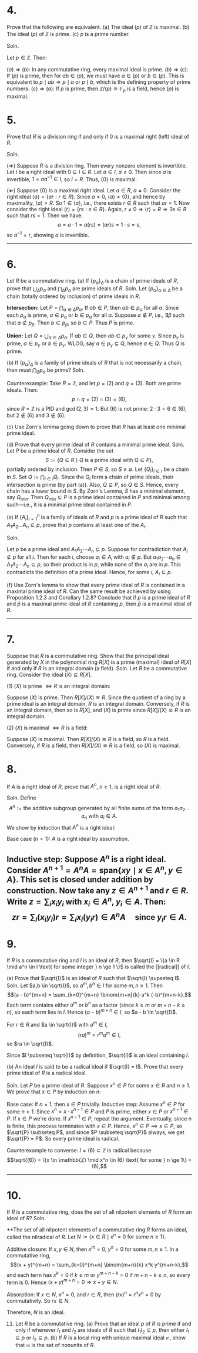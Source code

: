 
# 4. 
Prove that the following are equivalent.
(a) The ideal $(p)$ of $\mathbb{Z}$ is maximal.
(b) The ideal $(p)$ of $\mathbb{Z}$ is prime.
(c) $p$ is a prime number.

Soln.

Let $p \in \mathbb{Z}$. Then:

$(a) \Rightarrow (b)$: In any commutative ring, every maximal ideal is prime.
$(b) \Rightarrow (c)$: If $(p)$ is prime, then for $ab \in (p)$, we must have $a \in (p)$ or $b \in (p)$. This is equivalent to $p \mid ab \Rightarrow p \mid a$ or $p \mid b$, which is the defining property of prime numbers.
$(c) \Rightarrow (a)$: If $p$ is prime, then $\mathbb{Z}/(p) \cong \mathbb{F}_p$ is a field, hence $(p)$ is maximal.



# 5.
Prove that $R$ is a division ring if and only if $0$ is a maximal right (left) ideal of $R$.

Soln.

($\Rightarrow$) Suppose $R$ is a division ring. Then every nonzero element is invertible. Let $I$ be a right ideal with $0 \subsetneq I \subseteq R$. Let $a \in I$, $a \ne 0$. Then since $a$ is invertible, $1 = a a^{-1} \in I$, so $I = R$. Thus, $\{0\}$ is maximal.

($\Leftarrow$) Suppose $\{0\}$ is a maximal right ideal. Let $a \in R$, $a \ne 0$. Consider the right ideal $\langle a \rangle = \{ar : r \in R\}$. Since $a \ne 0$, $\langle a \rangle \ne \{0\}$, and hence by maximality, $\langle a \rangle = R$. So $1 \in \langle a \rangle$, i.e., there exists $r \in R$ such that $ar = 1$.
Now consider the right ideal $\langle r \rangle = \{rs : s \in R\}$. Again, $r \ne 0 \Rightarrow \langle r \rangle = R \Rightarrow \exists s \in R$ such that $rs = 1$. Then we have:
$$a = a \cdot 1 = a(rs) = (ar)s = 1 \cdot s = s,$$
so $a^{-1} = r$, showing $a$ is invertible.


---
# 6.
Let $R$ be a commutative ring.
(a) If $\{p_\alpha\}_{\Delta}$ is a chain of prime ideals of $R$, prove that $\bigcup_{\Delta} p_\alpha$ and $\bigcap_{\Delta} p_\alpha$ are prime ideals of $R$.
Soln.
Let $\{p_\alpha\}_{\alpha \in \Delta}$ be a chain (totally ordered by inclusion) of prime ideals in $R$.

**Intersection:** Let $P = \bigcap_{\alpha \in \Delta} p_\alpha$. If $ab \in P$, then $ab \in p_\alpha$ for all $\alpha$. Since each $p_\alpha$ is prime, $a \in p_\alpha$ or $b \in p_\alpha$ for all $\alpha$. Suppose $a \notin P$, i.e., $\exists \beta$ such that $a \notin p_\beta$. Then $b \in p_\beta$, so $b \in P$. Thus $P$ is prime.

**Union:** Let $Q = \bigcup_{\alpha \in \Delta} p_\alpha$. If $ab \in Q$, then $ab \in p_\gamma$ for some $\gamma$. Since $p_\gamma$ is prime, $a \in p_\gamma$ or $b \in p_\gamma$. WLOG, say $a \in p_\gamma \subseteq Q$, hence $a \in Q$. Thus $Q$ is prime.

(b) If $\{p_\alpha\}_{\Delta}$ is a family of prime ideals of $R$ that is not necessarily a chain, then must $\bigcap_{\Delta} p_\alpha$ be prime?
Soln.

Counterexample: Take $R = \mathbb{Z}$, and let $p = (2)$ and $q = (3)$. Both are prime ideals.
Then:
$$p \cap q = (2) \cap (3) = (6),$$
since $R = \mathbb{Z}$ is a PID and $\gcd(2,3) = 1$.
But $(6)$ is not prime: $2 \cdot 3 = 6 \in (6)$, but $2 \notin (6)$ and $3 \notin (6)$.

(c) Use Zorn's lemma going down to prove that $R$ has at least one minimal prime ideal.


(d) Prove that every prime ideal of $R$ contains a minimal prime ideal.
Soln.
Let $P$ be a prime ideal of $R$. Consider the set
$$S := \{ Q \subseteq R \mid Q \text{ is a prime ideal with } Q \subseteq P \},$$
partially ordered by inclusion. Then $P \in S$, so $S \ne \emptyset$.
Let $\{Q_i\}_{i \in I}$ be a chain in $S$. Set $Q := \bigcap_{i \in I} Q_i$. Since the $Q_i$ form a chain of prime ideals, their intersection is prime (by part (a)). Also, $Q \subseteq P$, so $Q \in S$. Hence, every chain has a lower bound in $S$.
By Zorn's Lemma, $S$ has a minimal element, say $Q_{\min}$. Then $Q_{\min} \subseteq P$ is a prime ideal contained in $P$ and minimal among such—i.e., it is a minimal prime ideal contained in $P$.

(e) If $\{A_i\}_{i=1}^n$ is a family of ideals of $R$ and $p$ is a prime ideal of $R$ such that $A_1 A_2 \dots A_n \subseteq p$, prove that $p$ contains at least one of the $A_i$.

Soln.

Let $p$ be a prime ideal and $A_1 A_2 \cdots A_n \subseteq p$. Suppose for contradiction that $A_i \nsubseteq p$ for all $i$.
Then for each $i$, choose $a_i \in A_i$ with $a_i \notin p$. But $a_1 a_2 \cdots a_n \in A_1 A_2 \cdots A_n \subseteq p$, so their product is in $p$, while none of the $a_i$ are in $p$.
This contradicts the definition of a prime ideal. Hence, for some $i$, $A_i \subseteq p$. 

(f) Use Zorn's lemma to show that every prime ideal of $R$ is contained in a maximal prime ideal of $R$. Can the same result be achieved by using Proposition 1.2.3 and Corollary 1.2.8? Conclude that if $p$ is a prime ideal of $R$ and $\bar{p}$ is a maximal prime ideal of $R$ containing $p$, then $\bar{p}$ is a maximal ideal of $R$.


---

# 7.
Suppose that $R$ is a commutative ring. Show that the principal ideal generated by $X$ in the polynomial ring $R[X]$ is a prime (maximal) ideal of $R[X]$ if and only if $R$ is an integral domain (a field).
Soln.
Let $R$ be a commutative ring. Consider the ideal $(X) \subseteq R[X]$.

(1) $(X)$ is prime $\iff R$ is an integral domain:

Suppose $(X)$ is prime. Then $R[X]/(X) \cong R$. Since the quotient of a ring by a prime ideal is an integral domain, $R$ is an integral domain.
Conversely, if $R$ is an integral domain, then so is $R[X]$, and $(X)$ is prime since $R[X]/(X) \cong R$ is an integral domain.

(2) $(X)$ is maximal $\iff R$ is a field:

Suppose $(X)$ is maximal. Then $R[X]/(X) \cong R$ is a field, so $R$ is a field.
Conversely, if $R$ is a field, then $R[X]/(X) \cong R$ is a field, so $(X)$ is maximal.

# 8.
If $A$ is a right ideal of $R$, prove that $A^n$, $n \ge 1$, is a right ideal of $R$.

Soln.
Define
$$A^n := \text{the additive subgroup generated by all finite sums of the form } a_1 a_2 \dots a_n \text{ with } a_i \in A.$$
We show by induction that $A^n$ is a right ideal:

Base case ($n=1$): $A$ is a right ideal by assumption.

Inductive step: Suppose $A^n$ is a right ideal. Consider $A^{n+1} = A^n A = \text{span}\{xy \mid x \in A^n, y \in A\}$. This set is closed under addition by construction.
Now take any $z \in A^{n+1}$ and $r \in R$. Write $z = \sum_i x_i y_i$ with $x_i \in A^n$, $y_i \in A$. Then:
$$zr = \sum_i (x_i y_i)r = \sum_i x_i (y_i r) \in A^n A \quad \text{since } y_i r \in A.$$
---
# 9.
If $R$ is a commutative ring and $I$ is an ideal of $R$, then $\sqrt{I} = \{a \in R \mid a^n \in I \text{ for some integer } n \ge 1 \}$ is called the [[radical]] of $I$.

(a) Prove that $\sqrt{I}$ is an ideal of $R$ such that $\sqrt{I} \supseteq I$.
Soln.
Let $a,b \in \sqrt{I}$, so $a^m, b^n \in I$ for some $m,n \ge 1$. Then
$$(a - b)^{m+n} = \sum_{k=0}^{m+n} \binom{m+n}{k} a^k (-b)^{m+n-k}.$$
Each term contains either $a^m$ or $b^n$ as a factor (since $k \ge m$ or $m+n-k \ge n$), so each term lies in $I$. Hence $(a-b)^{m+n} \in I$, so $a - b \in \sqrt{I}$.

For $r \in R$ and $a \in \sqrt{I}$ with $a^m \in I$,
$$(ra)^m = r^m a^m \in I,$$
so $ra \in \sqrt{I}$.

Since $I \subseteq \sqrt{I}$ by definition, $\sqrt{I}$ is an ideal containing $I$.


(b) An ideal $I$ is said to be a radical ideal if $\sqrt{I} = I$. Prove that every prime ideal of $R$ is a radical ideal.

Soln.
Let $P$ be a prime ideal of $R$. Suppose $x^n \in P$ for some $x \in R$ and $n \ge 1$. We prove that $x \in P$ by induction on $n$:

Base case: If $n = 1$, then $x \in P$ trivially.
Inductive step: Assume $x^n \in P$ for some $n > 1$. Since $x^n = x \cdot x^{n-1} \in P$ and $P$ is prime, either $x \in P$ or $x^{n-1} \in P$. If $x \in P$ we're done. If $x^{n-1} \in P$, repeat the argument. Eventually, since $n$ is finite, this process terminates with $x \in P$.
Hence, $x^n \in P \implies x \in P$, so $\sqrt{P} \subseteq P$, and since $P \subseteq \sqrt{P}$ always, we get $\sqrt{P} = P$.
So every prime ideal is radical.

Counterexample to converse: 
 $I = (6) \subset \mathbb{Z}$ is radical because
$$\sqrt{(6)} = \{x \in \mathbb{Z} \mid x^n \in (6) \text{ for some } n \ge 1\} = (6),$$

---
# 10.
If $R$ is a commutative ring, does the set of all nilpotent elements of $R$ form an ideal of $R$?
Soln.

**The set of all nilpotent elements of a commutative ring $R$ forms an ideal, called the nilradical of $R$.
Let $N := \{x \in R \mid x^n = 0 \text{ for some } n \ge 1\}$.

Additive closure: If $x, y \in N$, then $x^m = 0$, $y^n = 0$ for some $m,n \ge 1$. In a commutative ring,
$$(x + y)^{m+n} = \sum_{k=0}^{m+n} \binom{m+n}{k} x^k y^{m+n-k},$$
and each term has $x^k = 0$ if $k \ge m$ or $y^{m+n-k} = 0$ if $m+n - k \ge n$, so every term is 0. Hence $(x + y)^{m+n} = 0 \Rightarrow x + y \in N$.

Absorption: If $x \in N$, $x^n = 0$, and $r \in R$, then $(rx)^n = r^n x^n = 0$ by commutativity. So $rx \in N$.

Therefore, $N$ is an ideal.


11. Let $R$ be a commutative ring.
(a) Prove that an ideal $p$ of $R$ is prime if and only if whenever $I_1$ and $I_2$ are ideals of $R$ such that $I_1 I_2 \subseteq p$, then either $I_1 \subseteq p$ or $I_2 \subseteq p$.
(b) If $R$ is a local ring with unique maximal ideal $\mathfrak{m}$, show that $\mathfrak{m}$ is the set of nonunits of $R$.